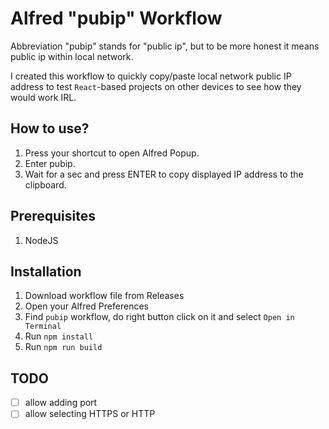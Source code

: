# Alfred "pubip" Workflow

Abbreviation "pubip" stands for "public ip", but to be more honest it means public ip within local network.

I created this workflow to quickly copy/paste local network public IP address to test `React`-based projects on other devices to see how they would work IRL.

## How to use?

1. Press your shortcut to open Alfred Popup.
2. Enter pubip.
3. Wait for a sec and press ENTER to copy displayed IP address to the clipboard.

## Prerequisites
1. NodeJS

## Installation
1. Download workflow file from Releases
2. Open your Alfred Preferences
3. Find `pubip` workflow, do right button click on it and select `Open in Terminal`
4. Run `npm install`
5. Run `npm run build`

## TODO
- [ ] allow adding port
- [ ] allow selecting HTTPS or HTTP
